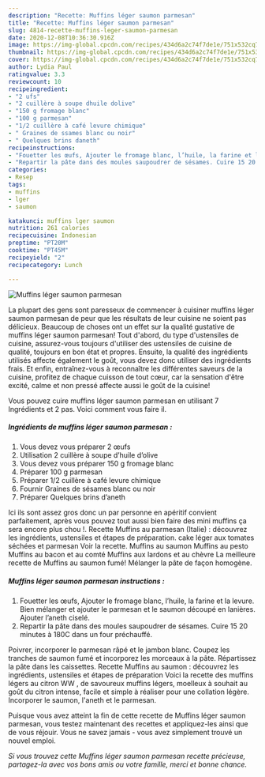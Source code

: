 ```yaml
---
description: "Recette: Muffins léger saumon parmesan"
title: "Recette: Muffins léger saumon parmesan"
slug: 4814-recette-muffins-leger-saumon-parmesan
date: 2020-12-08T10:36:30.916Z
image: https://img-global.cpcdn.com/recipes/434d6a2c74f7de1e/751x532cq70/muffins-leger-saumon-parmesan-photo-principale-de-la-recette.jpg
thumbnail: https://img-global.cpcdn.com/recipes/434d6a2c74f7de1e/751x532cq70/muffins-leger-saumon-parmesan-photo-principale-de-la-recette.jpg
cover: https://img-global.cpcdn.com/recipes/434d6a2c74f7de1e/751x532cq70/muffins-leger-saumon-parmesan-photo-principale-de-la-recette.jpg
author: Lydia Paul
ratingvalue: 3.3
reviewcount: 10
recipeingredient:
- "2 ufs"
- "2 cuillère à soupe dhuile dolive"
- "150 g fromage blanc"
- "100 g parmesan"
- "1/2 cuillère à café levure chimique"
- " Graines de ssames blanc ou noir"
- " Quelques brins daneth"
recipeinstructions:
- "Fouetter les œufs, Ajouter le fromage blanc, l’huile, la farine et la levure. Bien mélanger et ajouter le parmesan et le saumon découpé en lanières. Ajouter l’aneth ciselé."
- "Repartir la pâte dans des moules saupoudrer de sésames. Cuire 15 20 minutes à 180C dans un four préchauffé."
categories:
- Resep
tags:
- muffins
- lger
- saumon

katakunci: muffins lger saumon 
nutrition: 261 calories
recipecuisine: Indonesian
preptime: "PT20M"
cooktime: "PT45M"
recipeyield: "2"
recipecategory: Lunch

---
```



![Muffins léger saumon parmesan](https://img-global.cpcdn.com/recipes/434d6a2c74f7de1e/751x532cq70/muffins-leger-saumon-parmesan-photo-principale-de-la-recette.jpg)

La plupart des gens sont paresseux de commencer à cuisiner muffins léger saumon parmesan de peur que les résultats de leur cuisine ne soient pas délicieux. Beaucoup de choses ont un effet sur la qualité gustative de muffins léger saumon parmesan! Tout d'abord, du type d'ustensiles de cuisine, assurez-vous toujours d'utiliser des ustensiles de cuisine de qualité, toujours en bon état et propres. Ensuite, la qualité des ingrédients utilisés affecte également le goût, vous devez donc utiliser des ingrédients frais. Et enfin, entraînez-vous à reconnaître les différentes saveurs de la cuisine, profitez de chaque cuisson de tout cœur, car la sensation d'être excité, calme et non pressé affecte aussi le goût de la cuisine!

<!--inarticleads1-->

Vous pouvez cuire muffins léger saumon parmesan en utilisant 7 Ingrédients et 2 pas. Voici comment vous faire il.

##### Ingrédients de muffins léger saumon parmesan :

1. Vous devez vous préparer 2 œufs
1. Utilisation 2 cuillère à soupe d’huile d’olive
1. Vous devez vous préparer 150 g fromage blanc
1. Préparer 100 g parmesan
1. Préparer 1/2 cuillère à café levure chimique
1. Fournir  Graines de sésames blanc ou noir
1. Préparer  Quelques brins d’aneth


Ici ils sont assez gros donc un par personne en apéritif convient parfaitement, après vous pouvez tout aussi bien faire des mini muffins ça sera encore plus chou !. Recette Muffins au parmesan (Italie) : découvrez les ingrédients, ustensiles et étapes de préparation. cake léger aux tomates séchées et parmesan Voir la recette. Muffins au saumon Muffins au pesto Muffins au bacon et au comté Muffins aux lardons et au chèvre La meilleure recette de Muffins au saumon fumé! Mélanger la pâte de façon homogène. 

<!--inarticleads2-->

##### Muffins léger saumon parmesan instructions :

1. Fouetter les œufs, Ajouter le fromage blanc, l’huile, la farine et la levure. Bien mélanger et ajouter le parmesan et le saumon découpé en lanières. Ajouter l’aneth ciselé.
1. Repartir la pâte dans des moules saupoudrer de sésames. Cuire 15 20 minutes à 180C dans un four préchauffé.


Poivrer, incorporer le parmesan râpé et le jambon blanc. Coupez les tranches de saumon fumé et incorporez les morceaux à la pâte. Répartissez la pâte dans les caissettes. Recette Muffins au saumon : découvrez les ingrédients, ustensiles et étapes de préparation Voici la recette des muffins légers au citron WW , de savoureux muffins légers, moelleux à souhait au goût du citron intense, facile et simple à réaliser pour une collation légère. Incorporer le saumon, l&#39;aneth et le parmesan. 

<!--inarticleads1-->

<p>
Puisque vous avez atteint la fin de cette recette de Muffins léger saumon parmesan, vous testez maintenant des recettes et appliquez-les ainsi que de vous réjouir. Vous ne savez jamais - vous avez simplement trouvé un nouvel emploi.
</p>

<p>
<i>Si vous trouvez cette Muffins léger saumon parmesan recette précieuse, partagez-la avec vos bons amis ou votre famille, merci et bonne chance.</i>
</p>
